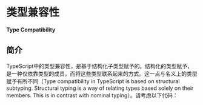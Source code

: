 # 类型兼容性

**Type Compatibility**

## 简介

TypeScript中的类型兼容性，是基于结构化子类型赋予的。结构化的类型赋予，是一种仅依靠类型的成员，而将这些类型联系起来的方式。这一点与名义上的类型赋予有所不同（Type compatibility in TypeScript is based on structural subtyping. Structural typing is a way of relating types based solely on their members. This is in contrast with nominal typing）。请考虑以下代码：
